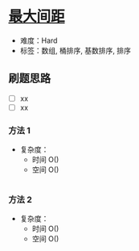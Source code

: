 # [最大间距](https://leetcode-cn.com/problems/maximum-gap/)

- 难度：Hard
- 标签：数组, 桶排序, 基数排序, 排序

## 刷题思路

- [ ] xx
- [ ] xx

### 方法 1

- 复杂度：
    - 时间 O()
    - 空间 O()

``` js

```

### 方法 2

- 复杂度：
    - 时间 O()
    - 空间 O()

``` js

```
